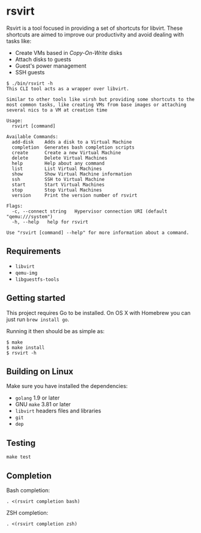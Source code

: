 # rsvirt

Rsvirt is a tool focused in providing a set of shortcuts for libvirt. These shortcuts are aimed to improve our productivity and avoid dealing with tasks like:

- Create VMs based in *Copy-On-Write* disks
- Attach disks to guests
- Guest's power management
- SSH guests

```
$ ./bin/rsvirt -h
This CLI tool acts as a wrapper over libvirt.

Similar to other tools like virsh but providing some shortcuts to the
most common tasks, like creating VMs from base images or attaching
several nics to a VM at creation time

Usage:
  rsvirt [command]

Available Commands:
  add-disk    Adds a disk to a Virtual Machine
  completion  Generates bash completion scripts
  create      Create a new Virtual Machine
  delete      Delete Virtual Machines
  help        Help about any command
  list        List Virtual Machines
  show        Show Virtual Machine information
  ssh         SSH to Virtual Machine
  start       Start Virtual Machines
  stop        Stop Virtual Machines
  version     Print the version number of rsvirt

Flags:
  -c, --connect string   Hypervisor connection URI (default "qemu:///system")
  -h, --help   help for rsvirt

Use "rsvirt [command] --help" for more information about a command.
```

## Requirements

- `libvirt`
- `qemu-img`
- `libguestfs-tools`

## Getting started

This project requires Go to be installed. On OS X with Homebrew you can just run `brew install go`.

Running it then should be as simple as:

```console
$ make
$ make install
$ rsvirt -h
```

## Building on Linux
Make sure you have installed the dependencies:

- `golang` 1.9 or later
- GNU `make` 3.81 or later
- `libvirt` headers files and libraries
- `git`
- `dep`

## Testing

``make test``

## Completion

Bash completion:

`. <(rsvirt completion bash)`

ZSH completion:

`. <(rsvirt completion zsh)`
